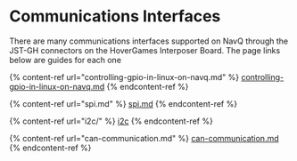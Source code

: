 # Communications Interfaces

There are many communications interfaces supported on NavQ through the JST-GH connectors on the HoverGames Interposer Board. The page links below are guides for each one

{% content-ref url="controlling-gpio-in-linux-on-navq.md" %}
[controlling-gpio-in-linux-on-navq.md](controlling-gpio-in-linux-on-navq.md)
{% endcontent-ref %}

{% content-ref url="spi.md" %}
[spi.md](spi.md)
{% endcontent-ref %}

{% content-ref url="i2c/" %}
[i2c](i2c/)
{% endcontent-ref %}

{% content-ref url="can-communication.md" %}
[can-communication.md](can-communication.md)
{% endcontent-ref %}

